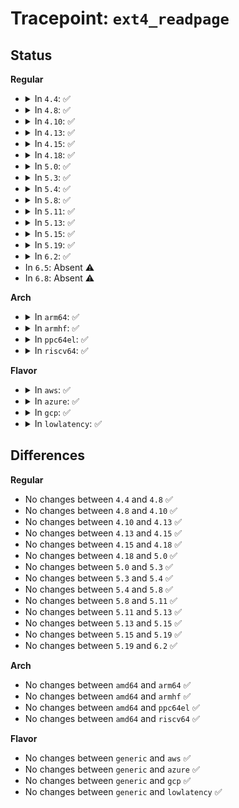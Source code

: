 # Tracepoint: <code>ext4_readpage</code>

## Status
<b>Regular</b>
<ul>
<li>
<details>
<summary>In <code>4.4</code>: ✅</summary>

Event:

```c
struct trace_event_raw_ext4__page_op {
    struct trace_entry ent;
    dev_t dev;
    ino_t ino;
    long unsigned int index;
    char __data[0];
};
```
Function:

```c
void trace_event_raw_event_ext4__page_op(void *__data, struct page *page);
```
</details>
</li>
<li>
<details>
<summary>In <code>4.8</code>: ✅</summary>

Event:

```c
struct trace_event_raw_ext4__page_op {
    struct trace_entry ent;
    dev_t dev;
    ino_t ino;
    long unsigned int index;
    char __data[0];
};
```
Function:

```c
void trace_event_raw_event_ext4__page_op(void *__data, struct page *page);
```
</details>
</li>
<li>
<details>
<summary>In <code>4.10</code>: ✅</summary>

Event:

```c
struct trace_event_raw_ext4__page_op {
    struct trace_entry ent;
    dev_t dev;
    ino_t ino;
    long unsigned int index;
    char __data[0];
};
```
Function:

```c
void trace_event_raw_event_ext4__page_op(void *__data, struct page *page);
```
</details>
</li>
<li>
<details>
<summary>In <code>4.13</code>: ✅</summary>

Event:

```c
struct trace_event_raw_ext4__page_op {
    struct trace_entry ent;
    dev_t dev;
    ino_t ino;
    long unsigned int index;
    char __data[0];
};
```
Function:

```c
void trace_event_raw_event_ext4__page_op(void *__data, struct page *page);
```
</details>
</li>
<li>
<details>
<summary>In <code>4.15</code>: ✅</summary>

Event:

```c
struct trace_event_raw_ext4__page_op {
    struct trace_entry ent;
    dev_t dev;
    ino_t ino;
    long unsigned int index;
    char __data[0];
};
```
Function:

```c
void trace_event_raw_event_ext4__page_op(void *__data, struct page *page);
```
</details>
</li>
<li>
<details>
<summary>In <code>4.18</code>: ✅</summary>

Event:

```c
struct trace_event_raw_ext4__page_op {
    struct trace_entry ent;
    dev_t dev;
    ino_t ino;
    long unsigned int index;
    char __data[0];
};
```
Function:

```c
void trace_event_raw_event_ext4__page_op(void *__data, struct page *page);
```
</details>
</li>
<li>
<details>
<summary>In <code>5.0</code>: ✅</summary>

Event:

```c
struct trace_event_raw_ext4__page_op {
    struct trace_entry ent;
    dev_t dev;
    ino_t ino;
    long unsigned int index;
    char __data[0];
};
```
Function:

```c
void trace_event_raw_event_ext4__page_op(void *__data, struct page *page);
```
</details>
</li>
<li>
<details>
<summary>In <code>5.3</code>: ✅</summary>

Event:

```c
struct trace_event_raw_ext4__page_op {
    struct trace_entry ent;
    dev_t dev;
    ino_t ino;
    long unsigned int index;
    char __data[0];
};
```
Function:

```c
void trace_event_raw_event_ext4__page_op(void *__data, struct page *page);
```
</details>
</li>
<li>
<details>
<summary>In <code>5.4</code>: ✅</summary>

Event:

```c
struct trace_event_raw_ext4__page_op {
    struct trace_entry ent;
    dev_t dev;
    ino_t ino;
    long unsigned int index;
    char __data[0];
};
```
Function:

```c
void trace_event_raw_event_ext4__page_op(void *__data, struct page *page);
```
</details>
</li>
<li>
<details>
<summary>In <code>5.8</code>: ✅</summary>

Event:

```c
struct trace_event_raw_ext4__page_op {
    struct trace_entry ent;
    dev_t dev;
    ino_t ino;
    long unsigned int index;
    char __data[0];
};
```
Function:

```c
void trace_event_raw_event_ext4__page_op(void *__data, struct page *page);
```
</details>
</li>
<li>
<details>
<summary>In <code>5.11</code>: ✅</summary>

Event:

```c
struct trace_event_raw_ext4__page_op {
    struct trace_entry ent;
    dev_t dev;
    ino_t ino;
    long unsigned int index;
    char __data[0];
};
```
Function:

```c
void trace_event_raw_event_ext4__page_op(void *__data, struct page *page);
```
</details>
</li>
<li>
<details>
<summary>In <code>5.13</code>: ✅</summary>

Event:

```c
struct trace_event_raw_ext4__page_op {
    struct trace_entry ent;
    dev_t dev;
    ino_t ino;
    long unsigned int index;
    char __data[0];
};
```
Function:

```c
void trace_event_raw_event_ext4__page_op(void *__data, struct page *page);
```
</details>
</li>
<li>
<details>
<summary>In <code>5.15</code>: ✅</summary>

Event:

```c
struct trace_event_raw_ext4__page_op {
    struct trace_entry ent;
    dev_t dev;
    ino_t ino;
    long unsigned int index;
    char __data[0];
};
```
Function:

```c
void trace_event_raw_event_ext4__page_op(void *__data, struct page *page);
```
</details>
</li>
<li>
<details>
<summary>In <code>5.19</code>: ✅</summary>

Event:

```c
struct trace_event_raw_ext4__page_op {
    struct trace_entry ent;
    dev_t dev;
    ino_t ino;
    long unsigned int index;
    char __data[0];
};
```
Function:

```c
void trace_event_raw_event_ext4__page_op(void *__data, struct page *page);
```
</details>
</li>
<li>
<details>
<summary>In <code>6.2</code>: ✅</summary>

Event:

```c
struct trace_event_raw_ext4__page_op {
    struct trace_entry ent;
    dev_t dev;
    ino_t ino;
    long unsigned int index;
    char __data[0];
};
```
Function:

```c
void trace_event_raw_event_ext4__page_op(void *__data, struct page *page);
```
</details>
</li>
<li>
In <code>6.5</code>: Absent ⚠️
</li>
<li>
In <code>6.8</code>: Absent ⚠️
</li>
</ul>
<b>Arch</b>
<ul>
<li>
<details>
<summary>In <code>arm64</code>: ✅</summary>

Event:

```c
struct trace_event_raw_ext4__page_op {
    struct trace_entry ent;
    dev_t dev;
    ino_t ino;
    long unsigned int index;
    char __data[0];
};
```
Function:

```c
void trace_event_raw_event_ext4__page_op(void *__data, struct page *page);
```
</details>
</li>
<li>
<details>
<summary>In <code>armhf</code>: ✅</summary>

Event:

```c
struct trace_event_raw_ext4__page_op {
    struct trace_entry ent;
    dev_t dev;
    ino_t ino;
    long unsigned int index;
    char __data[0];
};
```
Function:

```c
void trace_event_raw_event_ext4__page_op(void *__data, struct page *page);
```
</details>
</li>
<li>
<details>
<summary>In <code>ppc64el</code>: ✅</summary>

Event:

```c
struct trace_event_raw_ext4__page_op {
    struct trace_entry ent;
    dev_t dev;
    ino_t ino;
    long unsigned int index;
    char __data[0];
};
```
Function:

```c
void trace_event_raw_event_ext4__page_op(void *__data, struct page *page);
```
</details>
</li>
<li>
<details>
<summary>In <code>riscv64</code>: ✅</summary>

Event:

```c
struct trace_event_raw_ext4__page_op {
    struct trace_entry ent;
    dev_t dev;
    ino_t ino;
    long unsigned int index;
    char __data[0];
};
```
Function:

```c
void trace_event_raw_event_ext4__page_op(void *__data, struct page *page);
```
</details>
</li>
</ul>
<b>Flavor</b>
<ul>
<li>
<details>
<summary>In <code>aws</code>: ✅</summary>

Event:

```c
struct trace_event_raw_ext4__page_op {
    struct trace_entry ent;
    dev_t dev;
    ino_t ino;
    long unsigned int index;
    char __data[0];
};
```
Function:

```c
void trace_event_raw_event_ext4__page_op(void *__data, struct page *page);
```
</details>
</li>
<li>
<details>
<summary>In <code>azure</code>: ✅</summary>

Event:

```c
struct trace_event_raw_ext4__page_op {
    struct trace_entry ent;
    dev_t dev;
    ino_t ino;
    long unsigned int index;
    char __data[0];
};
```
Function:

```c
void trace_event_raw_event_ext4__page_op(void *__data, struct page *page);
```
</details>
</li>
<li>
<details>
<summary>In <code>gcp</code>: ✅</summary>

Event:

```c
struct trace_event_raw_ext4__page_op {
    struct trace_entry ent;
    dev_t dev;
    ino_t ino;
    long unsigned int index;
    char __data[0];
};
```
Function:

```c
void trace_event_raw_event_ext4__page_op(void *__data, struct page *page);
```
</details>
</li>
<li>
<details>
<summary>In <code>lowlatency</code>: ✅</summary>

Event:

```c
struct trace_event_raw_ext4__page_op {
    struct trace_entry ent;
    dev_t dev;
    ino_t ino;
    long unsigned int index;
    char __data[0];
};
```
Function:

```c
void trace_event_raw_event_ext4__page_op(void *__data, struct page *page);
```
</details>
</li>
</ul>

## Differences
<b>Regular</b>
<ul>
<li>
No changes between <code>4.4</code> and <code>4.8</code> ✅
</li>
<li>
No changes between <code>4.8</code> and <code>4.10</code> ✅
</li>
<li>
No changes between <code>4.10</code> and <code>4.13</code> ✅
</li>
<li>
No changes between <code>4.13</code> and <code>4.15</code> ✅
</li>
<li>
No changes between <code>4.15</code> and <code>4.18</code> ✅
</li>
<li>
No changes between <code>4.18</code> and <code>5.0</code> ✅
</li>
<li>
No changes between <code>5.0</code> and <code>5.3</code> ✅
</li>
<li>
No changes between <code>5.3</code> and <code>5.4</code> ✅
</li>
<li>
No changes between <code>5.4</code> and <code>5.8</code> ✅
</li>
<li>
No changes between <code>5.8</code> and <code>5.11</code> ✅
</li>
<li>
No changes between <code>5.11</code> and <code>5.13</code> ✅
</li>
<li>
No changes between <code>5.13</code> and <code>5.15</code> ✅
</li>
<li>
No changes between <code>5.15</code> and <code>5.19</code> ✅
</li>
<li>
No changes between <code>5.19</code> and <code>6.2</code> ✅
</li>
</ul>
<b>Arch</b>
<ul>
<li>
No changes between <code>amd64</code> and <code>arm64</code> ✅
</li>
<li>
No changes between <code>amd64</code> and <code>armhf</code> ✅
</li>
<li>
No changes between <code>amd64</code> and <code>ppc64el</code> ✅
</li>
<li>
No changes between <code>amd64</code> and <code>riscv64</code> ✅
</li>
</ul>
<b>Flavor</b>
<ul>
<li>
No changes between <code>generic</code> and <code>aws</code> ✅
</li>
<li>
No changes between <code>generic</code> and <code>azure</code> ✅
</li>
<li>
No changes between <code>generic</code> and <code>gcp</code> ✅
</li>
<li>
No changes between <code>generic</code> and <code>lowlatency</code> ✅
</li>
</ul>
